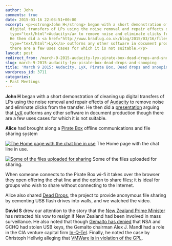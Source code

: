 ```yaml
---
author: John
comments: true
date: 2015-03-16 22:03:51+00:00
excerpt: <p><strong>John H</strong> began with a short demonstration of cleaning up
  digital transfers of LPs using the noise removal and repair effects of <a href="http://audacity.sourceforge.net/"
  type="text/html">Audacity</a> to remove noise and eliminate clicks from the transfer.
  He then did a <a href="http://www.bradlug.co.uk/blog/2015/03/16/files/LyX_versus_Word.odp">presentation</a> arguing that <a href="http://www.lyx.org/"
  type="text/html">LyX</a> outforms any other software in document production though
  there are a few uses cases for which it is not suitable.</p>
layout: post
redirect_from: /march-9-2015-audacity-lyx-pirate-box-dead-drops-and-snooping
slug: march-9-2015-audacity-lyx-pirate-box-dead-drops-and-snooping
title: 'March 9 2015: Audacity, LyX, Pirate Box, Dead drops and snooping'
wordpress_id: 3711
categories:
- Past Meetings
---
```


**John H** began with a short demonstration of cleaning up digital transfers of LPs using the noise removal and repair effects of [Audacity](http://audacity.sourceforge.net/) to remove noise and eliminate clicks from the transfer. He then did a [presentation](http://www.bradlug.co.uk/blog/2015/03/16/files/LyX_versus_Word.odp) arguing that [LyX](http://www.lyx.org/) outforms any other software in document production though there are a few uses cases for which it is not suitable.




**Alice** had brought along a [Pirate Box](http://piratebox.cc/raspberry_pi:diy) offline communications and file sharing system




[![The Home page with the chat line in use](http://www.bradlug.co.uk/wp-content/uploads/2015/03/Pirate_Box_Home-300x194.png)](http://www.bradlug.co.uk/march-9-2015-audacity-lyx-pirate-box-dead-drops-and-snooping/pirate_box_home/) The Home page with the chat line in use.




[![Some of the files uploaded for sharing](http://www.bradlug.co.uk/wp-content/uploads/2015/03/Pirate_Box_Files-300x193.png)](http://www.bradlug.co.uk/march-9-2015-audacity-lyx-pirate-box-dead-drops-and-snooping/pirate_box_files/) Some of the files uploaded for sharing.




When someone connects to the Pirate Box wi-fi it takes over the browser they open offering the chat line and the option to share files; it is ideal for groups who wish to share without connecting to the Internet.




Alice also shared [Dead Drops](https://deaddrops.com/), the project to provide anonymous file sharing by cementing USB flash drives into walls, and we watched the video.




**David S** drew our attention to the story that the [New Zealand Prime Minister](https://firstlook.org/theintercept/2015/03/09/new-zealand-prime-minister-promised-resign-country-shown-engage-mass-surveillance-now-retracts-vow/) has retracted his vow to resign if New Zealand had been involved in mass surveillance. He also noted that though [Gemalto has denied](http://www.idigitaltimes.com/gemalto-rebuffs-sim-card-encryption-key-hack-claims-company-says-nsa-gchq-only-417427) that NSA and GCHQ had stolen USB keys, the Gemalto chairman Alex J. Mandl had a role in the CIA venture capital firm [In-Q-Tel](https://en.wikipedia.org/wiki/In-Q-Tel). Finally, he noted the case by Christoph Hellwig alleging that [VMWare is in violation of the GPL](http://www.zdnet.com/article/vmware-sued-for-failure-to-comply-with-linuxs-license/).
